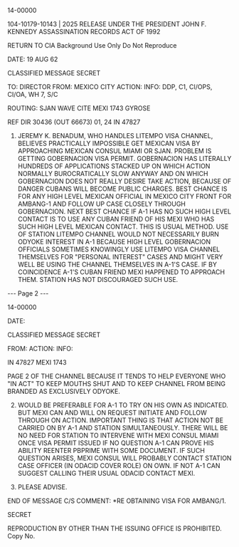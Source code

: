 14-00000

104-10179-10143 | 2025 RELEASE UNDER THE PRESIDENT JOHN F. KENNEDY ASSASSINATION RECORDS ACT OF 1992

RETURN TO CIA
Background Use Only
Do Not Reproduce

DATE: 19 AUG 62

CLASSIFIED MESSAGE
SECRET

TO: DIRECTOR
FROM: MEXICO CITY
ACTION:
INFO: DDP, C1, CI/OPS, CI/OA, WH 7, S/C

ROUTING:
SJAN WAVE CITE MEXI 1743
GYROSE

REF DIR 30436 (OUT 66673) 01, 24
IN 47827

1. JEREMY K. BENADUM, WHO HANDLES LITEMPO VISA CHANNEL, BELIEVES PRACTICALLY IMPOSSIBLE GET MEXICAN VISA BY APPROACHING MEXICAN CONSUL MIAMI OR SJAN. PROBLEM IS GETTING GOBERNACION VISA PERMIT. GOBERNACION HAS LITERALLY HUNDREDS OF APPLICATIONS STACKED UP ON WHICH ACTION NORMALLY BUROCRATICALLY SLOW ANYWAY AND ON WHICH GOBERNACION DOES NOT REALLY DESIRE TAKE ACTION, BECAUSE OF DANGER CUBANS WILL BECOME PUBLIC CHARGES. BEST CHANCE IS FOR ANY HIGH LEVEL MEXICAN OFFICIAL IN MEXICO CITY FRONT FOR AMBANG-1 AND FOLLOW UP CASE CLOSELY THROUGH GOBERNACION. NEXT BEST CHANCE IF A-1 HAS NO SUCH HIGH LEVEL CONTACT IS TO USE ANY CUBAN FRIEND OF HIS MEXI WHO HAS SUCH HIGH LEVEL MEXICAN CONTACT. THIS IS USUAL METHOD. USE OF STATION LITEMPO CHANNEL WOULD NOT NECESSARILY BURN ODYOKE INTEREST IN A-1 BECAUSE HIGH LEVEL GOBERNACION OFFICIALS SOMETIMES KNOWINGLY USE LITEMPO VISA CHANNEL THEMSELVES FOR "PERSONAL INTEREST" CASES AND MIGHT VERY WELL BE USING THE CHANNEL THEMSELVES IN A-1'S CASE. IF BY COINCIDENCE A-1'S CUBAN FRIEND MEXI HAPPENED TO APPROACH THEM. STATION HAS NOT DISCOURAGED SUCH USE.

--- Page 2 ---

14-00000

DATE:

CLASSIFIED MESSAGE
SECRET

FROM:
ACTION:
INFO:

IN 47827 MEXI 1743

PAGE 2
OF THE CHANNEL BECAUSE IT TENDS TO HELP EVERYONE WHO "IN ACT" TO KEEP MOUTHS SHUT AND TO KEEP CHANNEL FROM BEING BRANDED AS EXCLUSIVELY ODYOKE.

2. WOULD BE PREFERABLE FOR A-1 TO TRY ON HIS OWN AS INDICATED. BUT MEXI CAN AND WILL ON REQUEST INITIATE AND FOLLOW THROUGH ON ACTION. IMPORTANT THING IS THAT ACTION NOT BE CARRIED ON BY A-1 AND STATION SIMULTANEOUSLY. THERE WILL BE NO NEED FOR STATION TO INTERVENE WITH MEXI CONSUL MIAMI ONCE VISA PERMIT ISSUED IF NO QUESTION A-1 CAN PROVE HIS ABILITY REENTER PBPRIME WITH SOME DOCUMENT. IF SUCH QUESTION ARISES, MEXI CONSUL WILL PROBABLY CONTACT STATION CASE OFFICER (IN ODACID COVER ROLE) ON OWN. IF NOT A-1 CAN SUGGEST CALLING THEIR USUAL ODACID CONTACT MEXI.

3. PLEASE ADVISE.

END OF MESSAGE
C/S COMMENT: *RE OBTAINING VISA FOR AMBANG/1.

SECRET

REPRODUCTION BY OTHER THAN THE ISSUING OFFICE IS PROHIBITED. Copy No.
